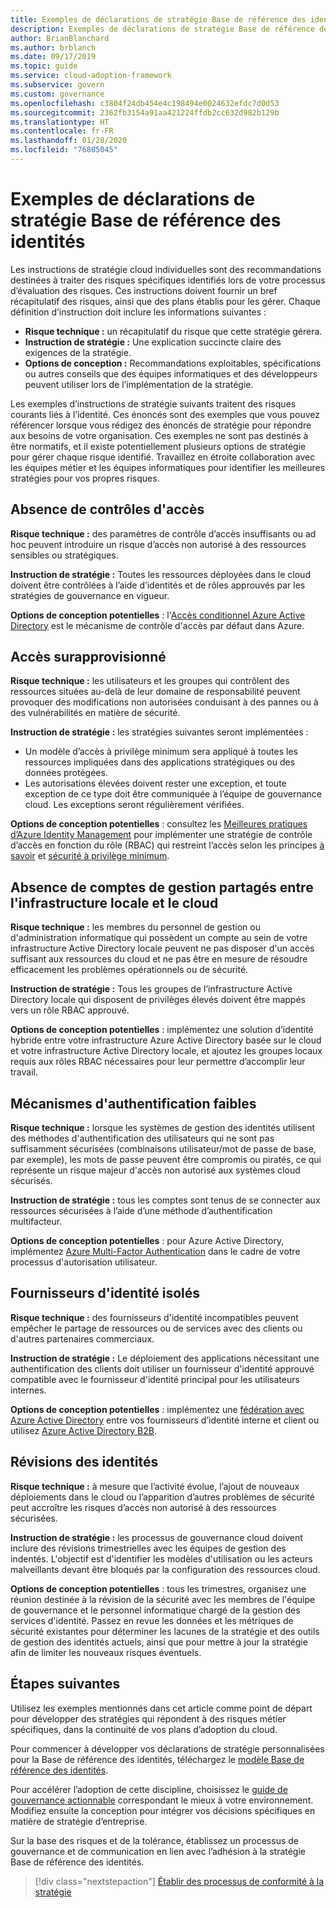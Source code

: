```yaml
---
title: Exemples de déclarations de stratégie Base de référence des identités
description: Exemples de déclarations de stratégie Base de référence des identités
author: BrianBlanchard
ms.author: brblanch
ms.date: 09/17/2019
ms.topic: guide
ms.service: cloud-adoption-framework
ms.subservice: govern
ms.custom: governance
ms.openlocfilehash: c3804f24db454e4c198494e0024632efdc7d0d53
ms.sourcegitcommit: 2362fb3154a91aa421224ffdb2cc632d982b129b
ms.translationtype: HT
ms.contentlocale: fr-FR
ms.lasthandoff: 01/28/2020
ms.locfileid: "76805045"
---
```

# <a name="identity-baseline-sample-policy-statements"></a>Exemples de déclarations de stratégie Base de référence des identités

Les instructions de stratégie cloud individuelles sont des recommandations destinées à traiter des risques spécifiques identifiés lors de votre processus d’évaluation des risques. Ces instructions doivent fournir un bref récapitulatif des risques, ainsi que des plans établis pour les gérer. Chaque définition d’instruction doit inclure les informations suivantes :

- **Risque technique :** un récapitulatif du risque que cette stratégie gérera.
- **Instruction de stratégie :** Une explication succincte claire des exigences de la stratégie.
- **Options de conception :** Recommandations exploitables, spécifications ou autres conseils que des équipes informatiques et des développeurs peuvent utiliser lors de l’implémentation de la stratégie.

Les exemples d’instructions de stratégie suivants traitent des risques courants liés à l’identité. Ces énoncés sont des exemples que vous pouvez référencer lorsque vous rédigez des énoncés de stratégie pour répondre aux besoins de votre organisation. Ces exemples ne sont pas destinés à être normatifs, et il existe potentiellement plusieurs options de stratégie pour gérer chaque risque identifié. Travaillez en étroite collaboration avec les équipes métier et les équipes informatiques pour identifier les meilleures stratégies pour vos propres risques.

## <a name="lack-of-access-controls"></a>Absence de contrôles d'accès

**Risque technique :** des paramètres de contrôle d’accès insuffisants ou ad hoc peuvent introduire un risque d’accès non autorisé à des ressources sensibles ou stratégiques.

**Instruction de stratégie :** Toutes les ressources déployées dans le cloud doivent être contrôlées à l’aide d’identités et de rôles approuvés par les stratégies de gouvernance en vigueur.

**Options de conception potentielles** : l'[Accès conditionnel Azure Active Directory](https://docs.microsoft.com/azure/active-directory/conditional-access/overview) est le mécanisme de contrôle d'accès par défaut dans Azure.

## <a name="overprovisioned-access"></a>Accès surapprovisionné

**Risque technique :** les utilisateurs et les groupes qui contrôlent des ressources situées au-delà de leur domaine de responsabilité peuvent provoquer des modifications non autorisées conduisant à des pannes ou à des vulnérabilités en matière de sécurité.

**Instruction de stratégie :** les stratégies suivantes seront implémentées :

- Un modèle d’accès à privilège minimum sera appliqué à toutes les ressources impliquées dans des applications stratégiques ou des données protégées.
- Les autorisations élevées doivent rester une exception, et toute exception de ce type doit être communiquée à l’équipe de gouvernance cloud. Les exceptions seront régulièrement vérifiées.

**Options de conception potentielles** : consultez les [Meilleures pratiques d’Azure Identity Management](https://docs.microsoft.com/azure/security/azure-security-identity-management-best-practices) pour implémenter une stratégie de contrôle d’accès en fonction du rôle (RBAC) qui restreint l’accès selon les principes [à savoir](https://wikipedia.org/wiki/Need_to_know) et [sécurité à privilège minimum](https://wikipedia.org/wiki/Principle_of_least_privilege).

## <a name="lack-of-shared-management-accounts-between-on-premises-and-the-cloud"></a>Absence de comptes de gestion partagés entre l'infrastructure locale et le cloud

**Risque technique :** les membres du personnel de gestion ou d'administration informatique qui possèdent un compte au sein de votre infrastructure Active Directory locale peuvent ne pas disposer d'un accès suffisant aux ressources du cloud et ne pas être en mesure de résoudre efficacement les problèmes opérationnels ou de sécurité.

**Instruction de stratégie :** Tous les groupes de l’infrastructure Active Directory locale qui disposent de privilèges élevés doivent être mappés vers un rôle RBAC approuvé.

**Options de conception potentielles** : implémentez une solution d’identité hybride entre votre infrastructure Azure Active Directory basée sur le cloud et votre infrastructure Active Directory locale, et ajoutez les groupes locaux requis aux rôles RBAC nécessaires pour leur permettre d’accomplir leur travail.

## <a name="weak-authentication-mechanisms"></a>Mécanismes d'authentification faibles

**Risque technique :** lorsque les systèmes de gestion des identités utilisent des méthodes d'authentification des utilisateurs qui ne sont pas suffisamment sécurisées (combinaisons utilisateur/mot de passe de base, par exemple), les mots de passe peuvent être compromis ou piratés, ce qui représente un risque majeur d'accès non autorisé aux systèmes cloud sécurisés.

**Instruction de stratégie :** tous les comptes sont tenus de se connecter aux ressources sécurisées à l’aide d’une méthode d’authentification multifacteur.

**Options de conception potentielles** : pour Azure Active Directory, implémentez [Azure Multi-Factor Authentication](https://docs.microsoft.com/azure/active-directory/authentication/concept-mfa-howitworks) dans le cadre de votre processus d'autorisation utilisateur.

## <a name="isolated-identity-providers"></a>Fournisseurs d'identité isolés

**Risque technique :** des fournisseurs d'identité incompatibles peuvent empêcher le partage de ressources ou de services avec des clients ou d'autres partenaires commerciaux.

**Instruction de stratégie :** Le déploiement des applications nécessitant une authentification des clients doit utiliser un fournisseur d'identité approuvé compatible avec le fournisseur d'identité principal pour les utilisateurs internes.

**Options de conception potentielles** : implémentez une [fédération avec Azure Active Directory](https://docs.microsoft.com/azure/active-directory/hybrid/whatis-fed) entre vos fournisseurs d’identité interne et client ou utilisez [Azure Active Directory B2B](https://docs.microsoft.com/azure/active-directory/b2b/what-is-b2b).

## <a name="identity-reviews"></a>Révisions des identités

**Risque technique :** à mesure que l’activité évolue, l’ajout de nouveaux déploiements dans le cloud ou l’apparition d’autres problèmes de sécurité peut accroître les risques d’accès non autorisé à des ressources sécurisées.

**Instruction de stratégie :** les processus de gouvernance cloud doivent inclure des révisions trimestrielles avec les équipes de gestion des indentés. L'objectif est d'identifier les modèles d'utilisation ou les acteurs malveillants devant être bloqués par la configuration des ressources cloud.

**Options de conception potentielles** : tous les trimestres, organisez une réunion destinée à la révision de la sécurité avec les membres de l'équipe de gouvernance et le personnel informatique chargé de la gestion des services d'identité. Passez en revue les données et les métriques de sécurité existantes pour déterminer les lacunes de la stratégie et des outils de gestion des identités actuels, ainsi que pour mettre à jour la stratégie afin de limiter les nouveaux risques éventuels.

## <a name="next-steps"></a>Étapes suivantes

Utilisez les exemples mentionnés dans cet article comme point de départ pour développer des stratégies qui répondent à des risques métier spécifiques, dans la continuité de vos plans d’adoption du cloud.

Pour commencer à développer vos déclarations de stratégie personnalisées pour la Base de référence des identités, téléchargez le [modèle Base de référence des identités](./template.md).

Pour accélérer l’adoption de cette discipline, choisissez le [guide de gouvernance actionnable](../guides/index.md) correspondant le mieux à votre environnement. Modifiez ensuite la conception pour intégrer vos décisions spécifiques en matière de stratégie d’entreprise.

Sur la base des risques et de la tolérance, établissez un processus de gouvernance et de communication en lien avec l’adhésion à la stratégie Base de référence des identités.

> [!div class="nextstepaction"]
> [Établir des processus de conformité à la stratégie](./compliance-processes.md)
